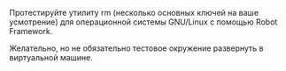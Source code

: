 Протестируйте утилиту rm (несколько основных ключей на ваше усмотрение) для операционной системы GNU/Linux с помощью Robot Framework.

Желательно, но не обязательно тестовое окружение развернуть в виртуальной машине.